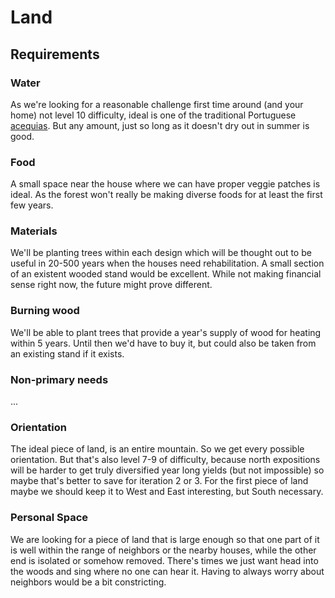 # Land

## Requirements

### Water

As we're looking for a reasonable challenge first time around \(and your home\) not level 10 difficulty, ideal is one of the traditional Portuguese [acequias](https://en.wikipedia.org/wiki/Acequia). But any amount, just so long as it doesn't dry out in summer is good.

### Food

A small space near the house where we can have proper veggie patches is ideal. As the forest won't really be making diverse foods for at least the first few years.

### Materials

We'll be planting trees within each design which will be thought out to be useful in 20-500 years when the houses need rehabilitation. A small section of an existent wooded stand would be excellent. While not making financial sense right now, the future might prove different.

### Burning wood

We'll be able to plant trees that provide a year's supply of wood for heating within 5 years. Until then we'd have to buy it, but could also be taken from an existing stand if it exists.

### Non-primary needs

...

### Orientation

The ideal piece of land, is an entire mountain. So we get every possible orientation. But that's also level 7-9 of difficulty, because north expositions will be harder to get truly diversified year long yields \(but not impossible\) so maybe that's better to save for iteration 2 or 3. For the first piece of land maybe we should keep it to West and East interesting, but South necessary.

### Personal Space

We are looking for a piece of land that is large enough so that one part of it is well within the range of neighbors or the nearby houses, while the other end is isolated or somehow removed. There's times we just want head into the woods and sing where no one can hear it. Having to always worry about neighbors would be a bit constricting.



